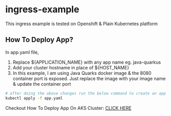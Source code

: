 # ingress-example

This ingress example is tested on Openshift & Plain Kubernetes platform

## How To Deploy App?

In app.yaml file,

1) Replace ${APPLICATION_NAME} with any app name eg. java-quarkus
2) Add your cluster hostname in place of ${HOST_NAME}
3) In this example, I am using Java Quarks docker image & the 8080 container port is exposed. Just replace the image with your image name & update the container port

```bash
# after doing the above changes run the below command to create an app
kubectl apply -f app.yaml
```
Checkout How To Deploy App On AKS Cluster: [CLICK HERE](https://github.com/pratik10596/ingress-example/blob/main/aks-setup.md#aks-setup)

